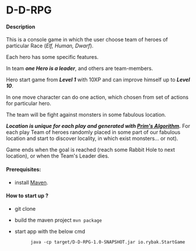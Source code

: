 # D-D-RPG

#### Description

This is a console game in which the user choose team of heroes
of particular Race (_Elf, Human, Dwarf_).

Each hero has some specific features.

In team _**one Hero is a leader**_, and others are team-members.

Hero start game from _**Level 1**_ with 10XP and can improve himself 
up to _**Level 10**_.

In one move character can do one action, which chosen from set of actions
for particular hero.

The team will be fight against monsters in some fabulous location.

_**Location is unique for each play and generated with 
[Prim's Algorithm](https://en.wikipedia.org/wiki/Prim%27s_algorithm).**_
For each play Team of heroes randomly placed in some part of our fabulous location
and start to discover locality, in which exist monsters... or not).

Game ends when the goal is reached (reach some Rabbit Hole to next location),
or when the Team's Leader dies.


#### Prerequisites:
- install [Maven](https://maven.apache.org/download.cgi). 

#### How to start up ?
- git clone
- build the maven project ```mvn package```
- start app with the below cmd
          
            java -cp target/D-D-RPG-1.0-SNAPSHOT.jar io.rybak.StartGame


